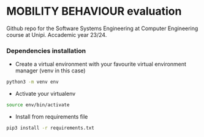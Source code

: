 # MOBILITY BEHAVIOUR evaluation
Github repo for the Software Systems Engineering at Computer Engineering course at Unipi. Accademic year 23/24.

### Dependencies installation
- Create a virtual environment with your favourite virtual environment manager (venv in this case)
```bash
python3 -m venv env
```

- Activate your virtualenv
```bash
source env/bin/activate
```

- Install from requirements file
```bash
pip3 install -r requirements.txt
```
